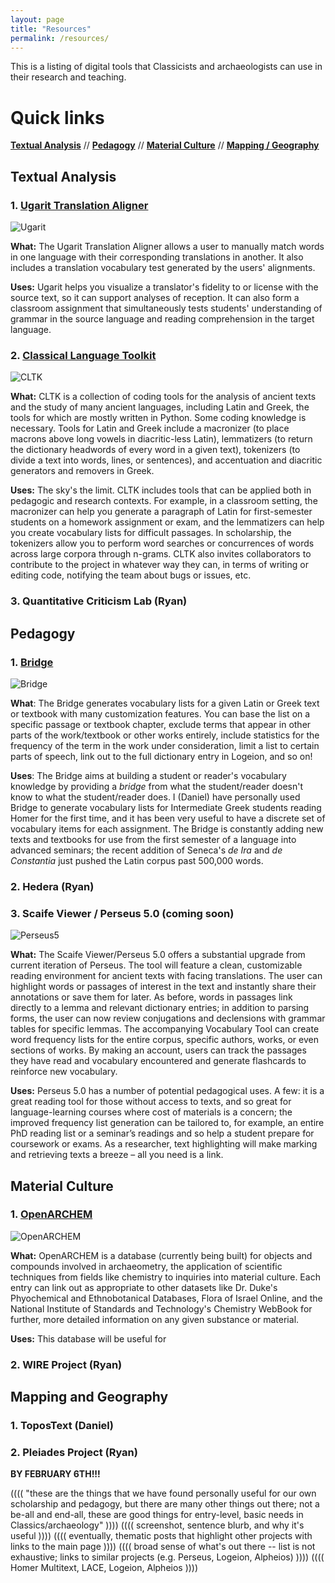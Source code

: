 ```yaml
---
layout: page
title: "Resources"
permalink: /resources/
---
```


This is a listing of digital tools that Classicists and archaeologists can use in their research and teaching.

# Quick links
[**Textual Analysis**](#textual-analysis) // [**Pedagogy**](#pedagogy) // [**Material Culture**](#material-culture) // [**Mapping / Geography**](#mapping-geography) 

## <a name="textual-analysis">Textual Analysis</a>

### 1. [Ugarit Translation Aligner](http://ugarit.ialigner.com)  

![Ugarit](/images/ugarit.png)

**What:** The Ugarit Translation Aligner allows a user to manually match words in one language with their corresponding translations in another. It also includes a translation vocabulary test generated by the users' alignments.  

**Uses:** Ugarit helps you visualize a translator's fidelity to or license with the source text, so it can support analyses of reception. It can also form a classroom assignment that simultaneously tests students' understanding of grammar in the source language and reading comprehension in the target language.  

### 2. [Classical Language Toolkit](http://cltk.org)

![CLTK](/images/cltk.png)

**What:** CLTK is a collection of coding tools for the analysis of ancient texts and the study of many ancient languages, including Latin and Greek, the tools for which are mostly written in Python. Some coding knowledge is necessary. Tools for Latin and Greek include a macronizer (to place macrons above long vowels in diacritic-less Latin), lemmatizers (to return the dictionary headwords of every word in a given text), tokenizers (to divide a text into words, lines, or sentences), and accentuation and diacritic generators and removers in Greek.  

**Uses:** The sky's the limit. CLTK includes tools that can be applied both in pedagogic and research contexts. For example, in a classroom setting, the macronizer can help you generate a paragraph of Latin for first-semester students on a homework assignment or exam, and the lemmatizers can help you create vocabulary lists for difficult passages. In scholarship, the tokenizers allow you to perform word searches or concurrences of words across large corpora through n-grams. CLTK also invites collaborators to contribute to the project in whatever way they can, in terms of writing or editing code, notifying the team about bugs or issues, etc.

### 3. Quantitative Criticism Lab (Ryan)

## <a name="pedagogy">Pedagogy</a>

### 1. [Bridge](http://bridge.haverford.edu)

![Bridge](/images/bridge.png)

**What**: The Bridge generates vocabulary lists for a given Latin or Greek text or textbook with many customization features. You can base the list on a specific passage or textbook chapter, exclude terms that appear in other parts of the work/textbook or other works entirely, include statistics for the frequency of the term in the work under consideration, limit a list to certain parts of speech, link out to the full dictionary entry in Logeion, and so on!  

**Uses**: The Bridge aims at building a student or reader's vocabulary knowledge by providing a *bridge* from what the student/reader doesn't know to what the student/reader does. I (Daniel) have personally used Bridge to generate vocabulary lists for Intermediate Greek students reading Homer for the first time, and it has been very useful to have a discrete set of vocabulary items for each assignment. The Bridge is constantly adding new texts and textbooks for use from the first semester of a language into advanced seminars; the recent addition of Seneca's *de Ira* and *de Constantia* just pushed the Latin corpus past 500,000 words.

### 2. Hedera (Ryan)
### 3. Scaife Viewer / Perseus 5.0 (coming soon)

![Perseus5](/images/scaife.PNG)

**What:** The Scaife Viewer/Perseus 5.0 offers a substantial upgrade from current iteration of Perseus. The tool will feature a clean, customizable reading environment for ancient texts with facing translations. The user can highlight words or passages of interest in the text and instantly share their annotations or save them for later. As before, words in passages link directly to a lemma and relevant dictionary entries; in addition to parsing forms, the user can now review conjugations and declensions with grammar tables for specific lemmas. The accompanying Vocabulary Tool can create word frequency lists for the entire corpus, specific authors, works, or even sections of works. By making an account, users can track the passages they have read and vocabulary encountered and generate flashcards to reinforce new vocabulary.

**Uses:** Perseus 5.0 has a number of potential pedagogical uses. A few: it is a great reading tool for those without access to texts, and so great for language-learning courses where cost of materials is a concern; the improved frequency list generation can be tailored to, for example, an entire PhD reading list or a seminar’s readings and so help a student prepare for coursework or exams. As a researcher, text highlighting will make marking and retrieving texts a breeze – all you need is a link.

## <a name="material-culture">Material Culture</a>

### 1. [OpenARCHEM](http://openarchem.org)

![OpenARCHEM](/images/openarchem.png)

**What:** OpenARCHEM is a database (currently being built) for objects and compounds involved in archaeometry, the application of scientific techniques from fields like chemistry to inquiries into material culture. Each entry can link out as appropriate to other datasets like Dr. Duke's Phyochemical and Ethnobotanical Databases, Flora of Israel Online, and the National Institute of Standards and Technology's Chemistry WebBook for further, more detailed information on any given substance or material.  

**Uses:** This database will be useful for 

### 2. WIRE Project (Ryan)

## <a name="mapping-geography">Mapping and Geography</a>

### 1. ToposText (Daniel)
### 2. Pleiades Project (Ryan)

**BY FEBRUARY 6TH!!!**

(((( "these are the things that we have found personally useful for our own scholarship and pedagogy, but there are many other things out there; not a be-all and end-all, these are good things for entry-level, basic needs in Classics/archaeology" ))))
(((( screenshot, sentence blurb, and why it's useful ))))
(((( eventually, thematic posts that highlight other projects with links to the main page ))))
(((( broad sense of what's out there -- list is not exhaustive; links to similar projects (e.g. Perseus, Logeion, Alpheios) ))))
(((( Homer Multitext, LACE, Logeion, Alpheios ))))
